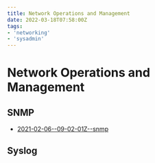 ```yaml
---
title: Network Operations and Management
date: 2022-03-18T07:58:00Z
tags:
- 'networking'
- 'sysadmin'
---
```


# Network Operations and Management

## SNMP

* [2021-02-06--09-02-01Z--snmp](20210206090201-snmp.md)

## Syslog

